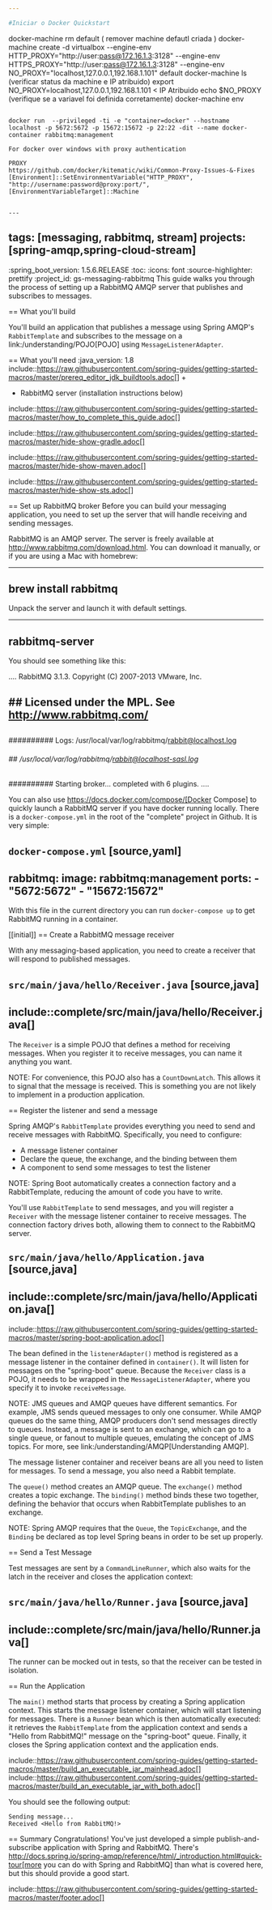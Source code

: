 ```yaml
---

#Iniciar o Docker Quickstart

```
docker-machine rm default ( remover machine defautl criada )
docker-machine create -d virtualbox --engine-env HTTP_PROXY="http://user:pass@172.16.1.3:3128"   --engine-env HTTPS_PROXY="http://user:pass@172.16.1.3:3128" --engine-env NO_PROXY="localhost,127.0.0.1,192.168.1.101" default
docker-machine ls  (verificar status da machine e IP atribuido)
export NO_PROXY=localhost,127.0.0.1,192.168.1.101 < IP Atribuido
echo $NO_PROXY (verifique se a variavel foi definida corretamente)
docker-machine env
```

docker run  --privileged -ti -e "container=docker" --hostname localhost -p 5672:5672 -p 15672:15672 -p 22:22 -dit --name docker-container rabbitmq:management

For docker over windows with proxy authentication

PROXY
https://github.com/docker/kitematic/wiki/Common-Proxy-Issues-&-Fixes
[Environment]::SetEnvironmentVariable("HTTP_PROXY", "http://username:password@proxy:port/", [EnvironmentVariableTarget]::Machine


---
```

tags: [messaging, rabbitmq, stream]
projects: [spring-amqp,spring-cloud-stream]
---
:spring_boot_version: 1.5.6.RELEASE
:toc:
:icons: font
:source-highlighter: prettify
:project_id: gs-messaging-rabbitmq
This guide walks you through the process of setting up a RabbitMQ AMQP server that  publishes and subscribes to messages.

== What you'll build

You'll build an application that publishes a message using Spring AMQP's `RabbitTemplate` and subscribes to the message on a link:/understanding/POJO[POJO] using `MessageListenerAdapter`.

== What you'll need
:java_version: 1.8
include::https://raw.githubusercontent.com/spring-guides/getting-started-macros/master/prereq_editor_jdk_buildtools.adoc[]
+
- RabbitMQ server (installation instructions below)

include::https://raw.githubusercontent.com/spring-guides/getting-started-macros/master/how_to_complete_this_guide.adoc[]


include::https://raw.githubusercontent.com/spring-guides/getting-started-macros/master/hide-show-gradle.adoc[]

include::https://raw.githubusercontent.com/spring-guides/getting-started-macros/master/hide-show-maven.adoc[]

include::https://raw.githubusercontent.com/spring-guides/getting-started-macros/master/hide-show-sts.adoc[]


== Set up RabbitMQ broker
Before you can build your messaging application, you need to set up the server that will handle receiving and sending messages.

RabbitMQ is an AMQP server. The server is freely available at http://www.rabbitmq.com/download.html. You can download it manually, or if you are using a Mac with homebrew:

----
brew install rabbitmq
----

Unpack the server and launch it with default settings.

----
rabbitmq-server
----

You should see something like this:

....
            RabbitMQ 3.1.3. Copyright (C) 2007-2013 VMware, Inc.
##  ##      Licensed under the MPL.  See http://www.rabbitmq.com/
##  ##
##########  Logs: /usr/local/var/log/rabbitmq/rabbit@localhost.log
######  ##        /usr/local/var/log/rabbitmq/rabbit@localhost-sasl.log
##########
            Starting broker... completed with 6 plugins.
....

You can also use https://docs.docker.com/compose/[Docker Compose] to quickly launch a RabbitMQ server if you have docker running locally. There is a `docker-compose.yml` in the root of the "complete" project in Github. It is very simple:

`docker-compose.yml`
[source,yaml]
----
rabbitmq:
  image: rabbitmq:management
  ports:
    - "5672:5672"
    - "15672:15672"
----

With this file in the current directory you can run `docker-compose up` to get RabbitMQ running in a container.

[[initial]]
== Create a RabbitMQ message receiver

With any messaging-based application, you need to create a receiver that will respond to published messages.

`src/main/java/hello/Receiver.java`
[source,java]
----
include::complete/src/main/java/hello/Receiver.java[]
----

The `Receiver` is a simple POJO that defines a method for receiving messages. When you register it to receive messages, you can name it anything you want.

NOTE: For convenience, this POJO also has a `CountDownLatch`. This allows it to signal that the message is received. This is something you are not likely to implement in a production application.

== Register the listener and send a message

Spring AMQP's `RabbitTemplate` provides everything you need to send and receive messages with RabbitMQ. Specifically, you need to configure:

- A message listener container
- Declare the queue, the exchange, and the binding between them
- A component to send some messages to test the listener

NOTE: Spring Boot automatically creates a connection factory and a RabbitTemplate, reducing the amount of code you have to write.

You'll use `RabbitTemplate` to send messages, and you will register a `Receiver` with the message listener container to receive messages. The connection factory drives both, allowing them to connect to the RabbitMQ server. 

`src/main/java/hello/Application.java`
[source,java]
----
include::complete/src/main/java/hello/Application.java[]
----

include::https://raw.githubusercontent.com/spring-guides/getting-started-macros/master/spring-boot-application.adoc[]

The bean defined in the `listenerAdapter()` method is registered as a message listener in the container defined in `container()`. It will listen for messages on the "spring-boot" queue. Because the `Receiver` class is a POJO, it needs to be wrapped in the `MessageListenerAdapter`, where you specify it to invoke `receiveMessage`.

NOTE: JMS queues and AMQP queues have different semantics. For example, JMS sends queued messages to only one consumer. While AMQP queues do the same thing, AMQP producers don't send messages directly to queues. Instead, a message is sent to an exchange, which can go to a single queue, or fanout to multiple queues, emulating the concept of JMS topics. For more, see link:/understanding/AMQP[Understanding AMQP].

The message listener container and receiver beans are all you need to listen for messages. To send a message, you also need a Rabbit template.

The `queue()` method creates an AMQP queue. The `exchange()` method creates a topic exchange. The `binding()` method binds these two together, defining the behavior that occurs when RabbitTemplate publishes to an exchange.

NOTE: Spring AMQP requires that the `Queue`, the `TopicExchange`, and the `Binding` be declared as top level Spring beans in order to be set up properly.

== Send a Test Message

Test messages are sent by a `CommandLineRunner`, which also waits for the latch in the receiver and closes the application context:

`src/main/java/hello/Runner.java`
[source,java]
----
include::complete/src/main/java/hello/Runner.java[]
----

The runner can be mocked out in tests, so that the receiver can be tested in isolation.

== Run the Application

The `main()` method starts that process by creating a Spring application context. This starts the message listener container, which will start listening for messages. There is a `Runner` bean which is then automatically executed: it retrieves the `RabbitTemplate` from the application context and sends a "Hello from RabbitMQ!" message on the "spring-boot" queue. Finally, it closes the Spring application context and the application ends.

include::https://raw.githubusercontent.com/spring-guides/getting-started-macros/master/build_an_executable_jar_mainhead.adoc[]
include::https://raw.githubusercontent.com/spring-guides/getting-started-macros/master/build_an_executable_jar_with_both.adoc[]

You should see the following output:

    Sending message...
    Received <Hello from RabbitMQ!>

== Summary
Congratulations! You've just developed a simple publish-and-subscribe application with Spring and RabbitMQ. There's http://docs.spring.io/spring-amqp/reference/html/_introduction.html#quick-tour[more you can do with Spring and RabbitMQ] than what is covered here, but this should provide a good start.


include::https://raw.githubusercontent.com/spring-guides/getting-started-macros/master/footer.adoc[]

